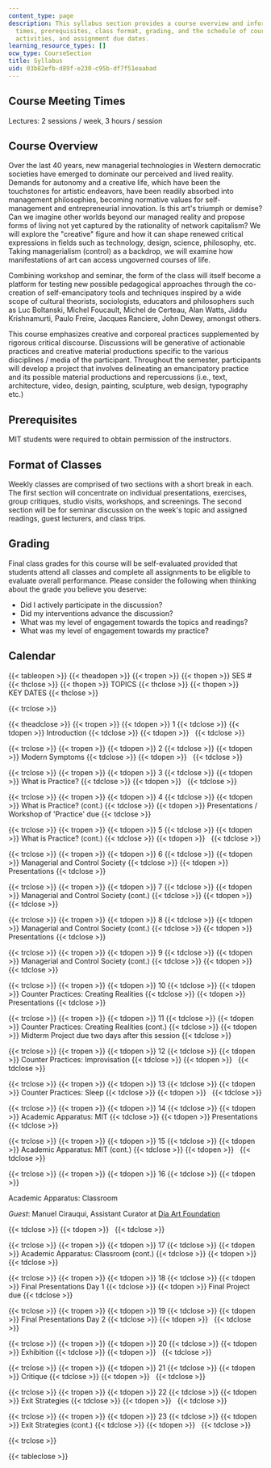 ```yaml
---
content_type: page
description: This syllabus section provides a course overview and information on meeting
  times, prerequisites, class format, grading, and the schedule of course topics,
  activities, and assignment due dates.
learning_resource_types: []
ocw_type: CourseSection
title: Syllabus
uid: 03b82efb-d89f-e230-c95b-df7f51eaabad
---
```


Course Meeting Times
--------------------

Lectures: 2 sessions / week, 3 hours / session

Course Overview
---------------

Over the last 40 years, new managerial technologies in Western democratic societies have emerged to dominate our perceived and lived reality. Demands for autonomy and a creative life, which have been the touchstones for artistic endeavors, have been readily absorbed into management philosophies, becoming normative values for self-management and entrepreneurial innovation. Is this art's triumph or demise? Can we imagine other worlds beyond our managed reality and propose forms of living not yet captured by the rationality of network capitalism? We will explore the "creative" figure and how it can shape renewed critical expressions in fields such as technology, design, science, philosophy, etc. Taking managerialism (control) as a backdrop, we will examine how manifestations of art can access ungoverned courses of life.

Combining workshop and seminar, the form of the class will itself become a platform for testing new possible pedagogical approaches through the co-creation of self-emancipatory tools and techniques inspired by a wide scope of cultural theorists, sociologists, educators and philosophers such as Luc Boltanski, Michel Foucault, Michel de Certeau, Alan Watts, Jiddu Krishnamurti, Paulo Freire, Jacques Ranciere, John Dewey, amongst others.

This course emphasizes creative and corporeal practices supplemented by rigorous critical discourse. Discussions will be generative of actionable practices and creative material productions specific to the various disciplines / media of the participant. Throughout the semester, participants will develop a project that involves delineating an emancipatory practice and its possible material productions and repercussions (i.e., text, architecture, video, design, painting, sculpture, web design, typography etc.)

Prerequisites
-------------

MIT students were required to obtain permission of the instructors.

Format of Classes
-----------------

Weekly classes are comprised of two sections with a short break in each. The first section will concentrate on individual presentations, exercises, group critiques, studio visits, workshops, and screenings. The second section will be for seminar discussion on the week's topic and assigned readings, guest lecturers, and class trips.

Grading
-------

Final class grades for this course will be self-evaluated provided that students attend all classes and complete all assignments to be eligible to evaluate overall performance. Please consider the following when thinking about the grade you believe you deserve:

*   Did I actively participate in the discussion?
*   Did my interventions advance the discussion?
*   What was my level of engagement towards the topics and readings?
*   What was my level of engagement towards my practice?

Calendar
--------

{{< tableopen >}}
{{< theadopen >}}
{{< tropen >}}
{{< thopen >}}
SES #
{{< thclose >}}
{{< thopen >}}
TOPICS
{{< thclose >}}
{{< thopen >}}
KEY DATES
{{< thclose >}}

{{< trclose >}}

{{< theadclose >}}
{{< tropen >}}
{{< tdopen >}}
1
{{< tdclose >}}
{{< tdopen >}}
Introduction
{{< tdclose >}}
{{< tdopen >}}
 
{{< tdclose >}}

{{< trclose >}}
{{< tropen >}}
{{< tdopen >}}
2
{{< tdclose >}}
{{< tdopen >}}
Modern Symptoms
{{< tdclose >}}
{{< tdopen >}}
 
{{< tdclose >}}

{{< trclose >}}
{{< tropen >}}
{{< tdopen >}}
3
{{< tdclose >}}
{{< tdopen >}}
What is Practice?
{{< tdclose >}}
{{< tdopen >}}
 
{{< tdclose >}}

{{< trclose >}}
{{< tropen >}}
{{< tdopen >}}
4
{{< tdclose >}}
{{< tdopen >}}
What is Practice? (cont.)
{{< tdclose >}}
{{< tdopen >}}
Presentations / Workshop of 'Practice' due
{{< tdclose >}}

{{< trclose >}}
{{< tropen >}}
{{< tdopen >}}
5
{{< tdclose >}}
{{< tdopen >}}
What is Practice? (cont.)
{{< tdclose >}}
{{< tdopen >}}
 
{{< tdclose >}}

{{< trclose >}}
{{< tropen >}}
{{< tdopen >}}
6
{{< tdclose >}}
{{< tdopen >}}
Managerial and Control Society
{{< tdclose >}}
{{< tdopen >}}
Presentations
{{< tdclose >}}

{{< trclose >}}
{{< tropen >}}
{{< tdopen >}}
7
{{< tdclose >}}
{{< tdopen >}}
Managerial and Control Society (cont.)
{{< tdclose >}}
{{< tdopen >}}
 
{{< tdclose >}}

{{< trclose >}}
{{< tropen >}}
{{< tdopen >}}
8
{{< tdclose >}}
{{< tdopen >}}
Managerial and Control Society (cont.)
{{< tdclose >}}
{{< tdopen >}}
Presentations
{{< tdclose >}}

{{< trclose >}}
{{< tropen >}}
{{< tdopen >}}
9
{{< tdclose >}}
{{< tdopen >}}
Managerial and Control Society (cont.)
{{< tdclose >}}
{{< tdopen >}}
 
{{< tdclose >}}

{{< trclose >}}
{{< tropen >}}
{{< tdopen >}}
10
{{< tdclose >}}
{{< tdopen >}}
Counter Practices: Creating Realities
{{< tdclose >}}
{{< tdopen >}}
Presentations
{{< tdclose >}}

{{< trclose >}}
{{< tropen >}}
{{< tdopen >}}
11
{{< tdclose >}}
{{< tdopen >}}
Counter Practices: Creating Realities (cont.)
{{< tdclose >}}
{{< tdopen >}}
Midterm Project due two days after this session
{{< tdclose >}}

{{< trclose >}}
{{< tropen >}}
{{< tdopen >}}
12
{{< tdclose >}}
{{< tdopen >}}
Counter Practices: Improvisation
{{< tdclose >}}
{{< tdopen >}}
 
{{< tdclose >}}

{{< trclose >}}
{{< tropen >}}
{{< tdopen >}}
13
{{< tdclose >}}
{{< tdopen >}}
Counter Practices: Sleep
{{< tdclose >}}
{{< tdopen >}}
 
{{< tdclose >}}

{{< trclose >}}
{{< tropen >}}
{{< tdopen >}}
14
{{< tdclose >}}
{{< tdopen >}}
Academic Apparatus: MIT
{{< tdclose >}}
{{< tdopen >}}
Presentations
{{< tdclose >}}

{{< trclose >}}
{{< tropen >}}
{{< tdopen >}}
15
{{< tdclose >}}
{{< tdopen >}}
Academic Apparatus: MIT (cont.)
{{< tdclose >}}
{{< tdopen >}}
 
{{< tdclose >}}

{{< trclose >}}
{{< tropen >}}
{{< tdopen >}}
16
{{< tdclose >}}
{{< tdopen >}}


Academic Apparatus: Classroom

_Guest_: Manuel Cirauqui, Assistant Curator at [Dia Art Foundation](http://www.diaart.org/)


{{< tdclose >}}
{{< tdopen >}}
 
{{< tdclose >}}

{{< trclose >}}
{{< tropen >}}
{{< tdopen >}}
17
{{< tdclose >}}
{{< tdopen >}}
Academic Apparatus: Classroom (cont.)
{{< tdclose >}}
{{< tdopen >}}
 
{{< tdclose >}}

{{< trclose >}}
{{< tropen >}}
{{< tdopen >}}
18
{{< tdclose >}}
{{< tdopen >}}
Final Presentations Day 1
{{< tdclose >}}
{{< tdopen >}}
Final Project due
{{< tdclose >}}

{{< trclose >}}
{{< tropen >}}
{{< tdopen >}}
19
{{< tdclose >}}
{{< tdopen >}}
Final Presentations Day 2
{{< tdclose >}}
{{< tdopen >}}
 
{{< tdclose >}}

{{< trclose >}}
{{< tropen >}}
{{< tdopen >}}
20
{{< tdclose >}}
{{< tdopen >}}
Exhibition
{{< tdclose >}}
{{< tdopen >}}
 
{{< tdclose >}}

{{< trclose >}}
{{< tropen >}}
{{< tdopen >}}
21
{{< tdclose >}}
{{< tdopen >}}
Critique
{{< tdclose >}}
{{< tdopen >}}
 
{{< tdclose >}}

{{< trclose >}}
{{< tropen >}}
{{< tdopen >}}
22
{{< tdclose >}}
{{< tdopen >}}
Exit Strategies
{{< tdclose >}}
{{< tdopen >}}
 
{{< tdclose >}}

{{< trclose >}}
{{< tropen >}}
{{< tdopen >}}
23
{{< tdclose >}}
{{< tdopen >}}
Exit Strategies (cont.)
{{< tdclose >}}
{{< tdopen >}}
 
{{< tdclose >}}

{{< trclose >}}

{{< tableclose >}}